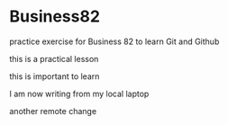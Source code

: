 # Business82
practice exercise for Business 82 to learn Git and Github

this is a practical lesson 

this is important to learn

I am now writing from my local laptop

another remote change
